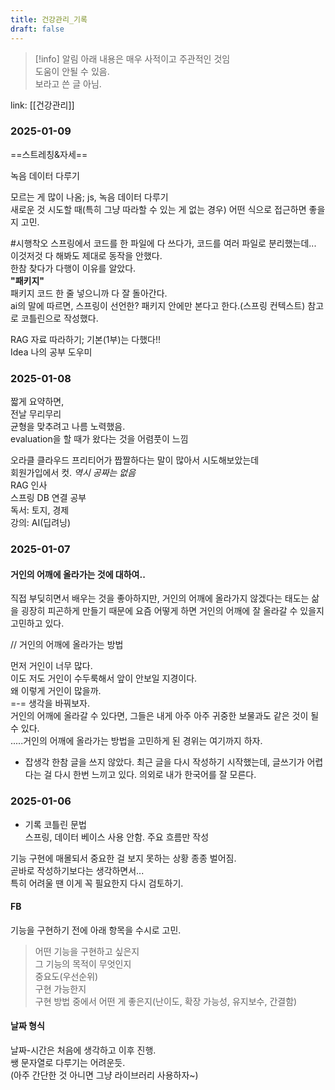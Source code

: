 ```yaml
---
title: 건강관리_기록
draft: false
---
```

> [!info] 알림
> 아래 내용은 매우 사적이고 주관적인 것임  
> 도움이 안될 수 있음.   
> 보라고 쓴 글 아님.  


link: [[건강관리]]




### 2025-01-09
==스트레칭&자세==

녹음 데이터 다루기

모르는 게 많이 나옴; js, 녹음 데이터 다루기  
새로운 것 시도할 때(특히 그냥 따라할 수 있는 게 없는 경우) 어떤 식으로 접근하면 좋을지 고민.  



#시행착오
스프링에서 코드를 한 파일에 다 쓰다가, 코드를 여러 파일로 분리했는데... 이것저것 다 해봐도 제대로 동작을 안했다.  
한참 찾다가 다행이 이유를 알았다.   
**"패키지"**  
패키지 코드 한 줄 넣으니까 다 잘 돌아간다.  
ai의 말에 따르면, 스프링이 선언한? 패키지 안에만 본다고 한다.(스프링 컨텍스트)
참고로 코틀린으로 작성했다. 



RAG 자료 따라하기; 기본(1부)는 다했다!!  
Idea 나의 공부 도우미





### 2025-01-08
짧게 요약하면,  
전날 무리무리  
균형을 맞추려고 나름 노력했음.   
evaluation을 할 때가 왔다는 것을 어렴풋이 느낌

오라클 클라우드 프리티어가 짭짤하다는 말이 많아서 시도해보았는데  
회원가입에서 컷. *역시 공짜는 없음*  
RAG 인사  
스프링 DB 연결 공부  
독서: 토지, 경제  
강의: AI(딥려닝)



### 2025-01-07

####     거인의 어깨에 올라가는 것에 대하여..
직접 부딪히면서 배우는 것을 좋아하지만, 거인의 어깨에 올라가지 않겠다는 태도는 삶을 굉장히 피곤하게 만들기 때문에 요즘 어떻게 하면 거인의 어깨에 잘 올라갈 수 있을지 고민하고 있다. 

// 거인의 어깨에 올라가는 방법

먼저 거인이 너무 많다.   
이도 저도 거인이 수두룩해서 앞이 안보일 지경이다.  
왜 이렇게 거인이 많을까.  
=-= 생각을 바꿔보자.   
거인의 어깨에 올라갈 수 있다면, 그들은 내게 아주 아주 귀중한 보물과도 같은 것이 될 수 있다.   
.....거인의 어깨에 올라가는 방법을 고민하게 된 경위는 여기까지 하자.  


- 잡생각
한참 글을 쓰지 않았다. 최근 글을 다시 작성하기 시작했는데, 글쓰기가 어렵다는 걸 다시 한번 느끼고 있다. 의외로 내가 한국어를 잘 모른다. 





### 2025-01-06
- 기록
코틀린 문법  
스프링, 데이터 베이스 사용 안함. 주요 흐름만 작성

기능 구현에 매몰되서 중요한 걸 보지 못하는 상황 종종 벌어짐.  
곧바로 작성하기보다는 생각하면서...  
특히 어려울 땐 이게 꼭 필요한지 다시 검토하기.  

#### FB
기능을 구현하기 전에 아래 항목을 수시로 고민.  
> 어떤 기능을 구현하고 싶은지  
> 그 기능의 목적이 무엇인지  
> 중요도(우선순위)  
> 구현 가능한지  
> 구현 방법 중에서 어떤 게 좋은지(난이도, 확장 가능성, 유지보수, 간결함)

#### 날짜 형식
날짜-시간은 처음에 생각하고 이후 진행.  
쌩 문자열로 다루기는 어려운듯.  
(아주 간단한 것 아니면 그냥 라이브러리 사용하자~)